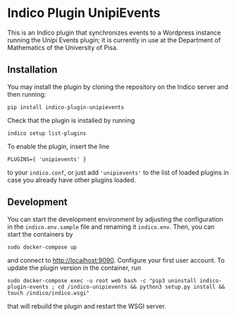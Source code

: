# Indico Plugin UnipiEvents

This is an Indico plugin that synchronizes events to a Wordpress 
instance running the Unipi Events plugin; it is currently in use at the
Department of Mathematics of the University of Pisa. 

## Installation

You may install the plugin by cloning the repository on the Indico server
and then running:
```
pip install indico-plugin-unipievents
```
Check that the plugin is installed by running
```
indico setup list-plugins
```
To enable the plugin, insert the line 
```
PLUGINS={ 'unipievents' }
```
to your ```indico.conf```, or just add ```'unipievents'``` to the list of loaded
plugins in case you already have other plugins loaded. 

## Development

You can start the development environment by adjusting the configuration
in the ```indico.env.sample``` file and renaming it ```indico.env```. Then,
you can start the containers by
```
sudo docker-compose up
```
and connect to [http://localhost:9090](http://localhost:9090). Configure your 
first user account. To update the plugin version in the container, run
```
sudo docker-compose exec -u root web bash -c "pip3 uninstall indico-plugin-events ; cd /indico-unipievents && python3 setup.py install && touch /indico/indico.wsgi"
```
that will rebuild the plugin and restart the WSGI server.  
